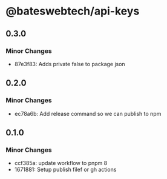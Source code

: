 # @bateswebtech/api-keys

## 0.3.0

### Minor Changes

- 87e3f83: Adds private false to package json

## 0.2.0

### Minor Changes

- ec78a6b: Add release command so we can publish to npm

## 0.1.0

### Minor Changes

- ccf385a: update workflow to pnpm 8
- 1671881: Setup publish filef or gh actions
